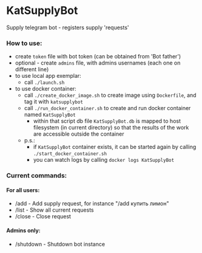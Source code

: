 # KatSupplyBot
Supply telegram bot - registers supply 'requests' 


### How to use:
- create `token` file with bot token (can be obtained from 'Bot father')
- optional - create `admins` file, with admins usernames (each one on different line)
- to use local app exemplar:
    - call `./launch.sh`
- to use docker container:
    - call `./create_docker_image.sh` to create image using `Dockerfile`, 
    and tag it with `katsupplybot`
    - call `./run_docker_container.sh` to create and run docker container named `KatSupplyBot`
        - within that script db file `KatSupplyBot.db` is mapped to host filesystem (in current directory)
            so that the results of the work are accessible outside the container
    - p.s.:
        - if `KatSupplyBot` container exists, it can be started again by calling `./start_docker_container.sh`
        - you can watch logs by calling `docker logs KatSupplyBot` 

### Current commands:
#### For all users:
- /add - Add supply request, for instance "/add купить лимон"
- /list - Show all current requests
- /close - Close request

#### Admins only:
- /shutdown - Shutdown bot instance